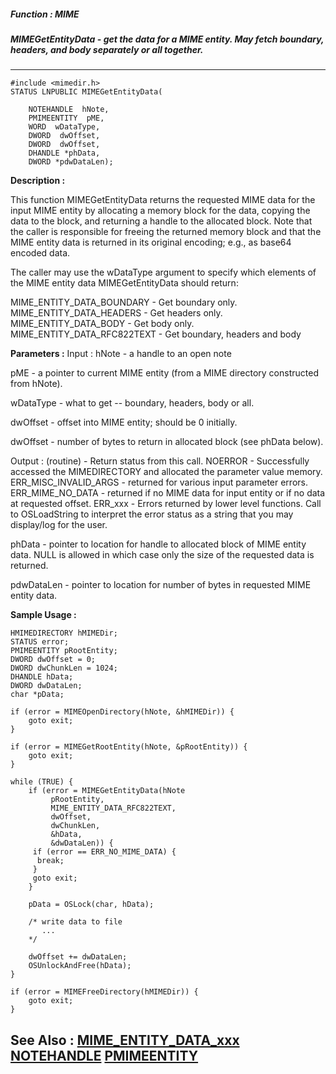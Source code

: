 ##### Function : MIME
##### MIMEGetEntityData - get the data for a MIME entity.  May fetch boundary, headers, and body separately or all together.

---
```
#include <mimedir.h>
STATUS LNPUBLIC MIMEGetEntityData(

	NOTEHANDLE  hNote,
	PMIMEENTITY  pME,
	WORD  wDataType,
	DWORD  dwOffset,
	DWORD  dwOffset,
	DHANDLE *phData,
	DWORD *pdwDataLen);
```
**Description :**

This function MIMEGetEntityData returns the requested MIME data for the input 
MIME entity by allocating a memory block for the data, copying the data to the 
block, and returning a handle to the allocated block.  Note that the caller is 
responsible for freeing the returned memory block and that the MIME entity data 
is returned in its original encoding; e.g., as base64 encoded data.

The caller may use the wDataType argument to specify which elements of the MIME 
entity data MIMEGetEntityData should return:

MIME_ENTITY_DATA_BOUNDARY - Get boundary only.
MIME_ENTITY_DATA_HEADERS - Get headers only.
MIME_ENTITY_DATA_BODY - Get body only.
MIME_ENTITY_DATA_RFC822TEXT - Get boundary, headers and body

**Parameters :**
Input :
hNote  -  a handle to an open note

pME  -  a pointer to current MIME entity (from a MIME directory constructed from hNote).

wDataType  -  what to get -- boundary, headers, body or all.

dwOffset  -  offset into MIME entity; should be 0 initially.

dwOffset  -  number of bytes to return in allocated block (see phData below).

Output :
(routine)  -  Return status from this call.
	NOERROR - Successfully accessed the MIMEDIRECTORY and allocated the parameter value memory.
	ERR_MISC_INVALID_ARGS - returned for various input parameter errors.
	ERR_MIME_NO_DATA - returned if no MIME data for input entity or if no data at requested offset.
	ERR_xxx - Errors returned by lower level functions.  Call to OSLoadString to interpret the error status as a string that you may display/log for the user.



phData  -  pointer to location for handle to allocated block of MIME entity data.  NULL is allowed in which case only the size of the requested data is returned.

pdwDataLen  -  pointer to location for number of bytes in requested MIME entity data.


**Sample Usage :**
```
HMIMEDIRECTORY hMIMEDir;
STATUS error;
PMIMEENTITY pRootEntity;
DWORD dwOffset = 0;
DWORD dwChunkLen = 1024;
DHANDLE hData;
DWORD dwDataLen;
char *pData;

if (error = MIMEOpenDirectory(hNote, &hMIMEDir)) {
	goto exit;
}

if (error = MIMEGetRootEntity(hNote, &pRootEntity)) {
	goto exit;
}

while (TRUE) {
	if (error = MIMEGetEntityData(hNote
	     pRootEntity,
	     MIME_ENTITY_DATA_RFC822TEXT,
	     dwOffset,
	     dwChunkLen,
	     &hData,
	     &dwDataLen)) {
	 if (error == ERR_NO_MIME_DATA) {
	  break;
	 }
	 goto exit;
	}

	pData = OSLock(char, hData);

	/* write data to file
	   ...
	*/

	dwOffset += dwDataLen;
	OSUnlockAndFree(hData);
}

if (error = MIMEFreeDirectory(hMIMEDir)) {
	goto exit;
}

```
**See Also :**
[MIME_ENTITY_DATA_xxx](/domino-c-api-docs/reference/Symb/MIME_ENTITY_DATA_xxx)
[NOTEHANDLE](/domino-c-api-docs/reference/Data/NOTEHANDLE)
[PMIMEENTITY](/domino-c-api-docs/reference/Data/PMIMEENTITY)
---
